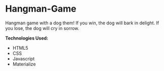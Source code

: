 # Hangman-Game

Hangman game with a dog them! If you win, the dog will bark in delight. If you lose, the dog will cry in sorrow. 

**Technologies Used:**
* HTML5
* CSS
* Javascript
* Materialize
